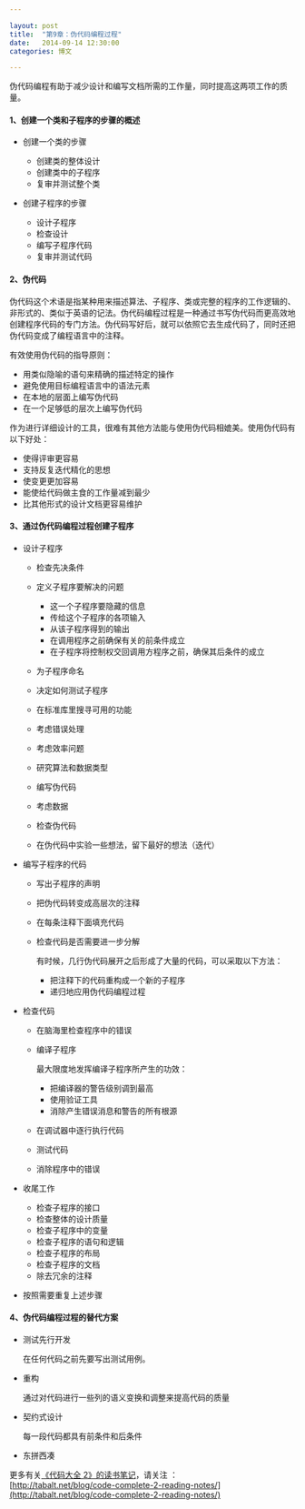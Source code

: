 ```yaml
---

layout: post
title:  "第9章：伪代码编程过程"
date:   2014-09-14 12:30:00
categories: 博文

---
```


伪代码编程有助于减少设计和编写文档所需的工作量，同时提高这两项工作的质量。

#### 1、创建一个类和子程序的步骤的概述

* 创建一个类的步骤

	* 创建类的整体设计
	* 创建类中的子程序
	* 复审并测试整个类

* 创建子程序的步骤

	* 设计子程序
	* 检查设计
	* 编写子程序代码
	* 复审并测试代码  


#### 2、伪代码

伪代码这个术语是指某种用来描述算法、子程序、类或完整的程序的工作逻辑的、非形式的、类似于英语的记法。伪代码编程过程是一种通过书写伪代码而更高效地创建程序代码的专门方法。伪代码写好后，就可以依照它去生成代码了，同时还把伪代码变成了编程语言中的注释。

有效使用伪代码的指导原则：

* 用类似隐喻的语句来精确的描述特定的操作
* 避免使用目标编程语言中的语法元素
* 在本地的层面上编写伪代码
* 在一个足够低的层次上编写伪代码

作为进行详细设计的工具，很难有其他方法能与使用伪代码相媲美。使用伪代码有以下好处：

* 使得评审更容易
* 支持反复迭代精化的思想
* 使变更更加容易
* 能使给代码做主食的工作量减到最少
* 比其他形式的设计文档更容易维护


#### 3、通过伪代码编程过程创建子程序

* 设计子程序

	* 检查先决条件
	* 定义子程序要解决的问题
	
		* 这一个子程序要隐藏的信息
		* 传给这个子程序的各项输入
		* 从该子程序得到的输出
		* 在调用程序之前确保有关的前条件成立
		* 在子程序将控制权交回调用方程序之前，确保其后条件的成立
	* 为子程序命名
	* 决定如何测试子程序
	* 在标准库里搜寻可用的功能
	* 考虑错误处理
	* 考虑效率问题
	* 研究算法和数据类型
	* 编写伪代码
	* 考虑数据
	* 检查伪代码
	* 在伪代码中实验一些想法，留下最好的想法（迭代）
	 
* 编写子程序的代码

	* 写出子程序的声明
	* 把伪代码转变成高层次的注释
	* 在每条注释下面填充代码
	* 检查代码是否需要进一步分解
	
		有时候，几行伪代码展开之后形成了大量的代码，可以采取以下方法：
	
		* 把注释下的代码重构成一个新的子程序
		* 递归地应用伪代码编程过程 

* 检查代码

	* 在脑海里检查程序中的错误
	* 编译子程序
	
		最大限度地发挥编译子程序所产生的功效：
		
		* 把编译器的警告级别调到最高
		* 使用验证工具
		* 消除产生错误消息和警告的所有根源
	
	* 在调试器中逐行执行代码
	* 测试代码
	* 消除程序中的错误

* 收尾工作

	* 检查子程序的接口
	* 检查整体的设计质量
	* 检查子程序中的变量
	* 检查子程序的语句和逻辑
	* 检查子程序的布局
	* 检查子程序的文档
	* 除去冗余的注释

* 按照需要重复上述步骤


#### 4、伪代码编程过程的替代方案

* 测试先行开发

	在任何代码之前先要写出测试用例。

* 重构

	通过对代码进行一些列的语义变换和调整来提高代码的质量

* 契约式设计

	每一段代码都具有前条件和后条件

* 东拼西凑




更多有关[《代码大全 2》的读书笔记](http://tabalt.net/blog/code-complete-2-reading-notes/)，请关注 ：  
[http://tabalt.net/blog/code-complete-2-reading-notes/](http://tabalt.net/blog/code-complete-2-reading-notes/)






